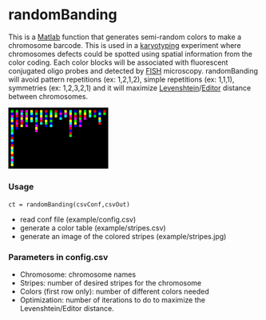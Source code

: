 # randomBanding
This is a [Matlab](https://www.mathworks.com/products/matlab.html) function that generates semi-random colors to make a chromosome barcode. This is used in a [karyotyping](https://en.wikipedia.org/wiki/Karyotype) experiment where chromosomes defects could be spotted using spatial information from the color coding. Each color blocks will be associated with fluorescent conjugated oligo probes and detected by [FISH](https://en.wikipedia.org/wiki/Fluorescence_in_situ_hybridization) microscopy. randomBanding will avoid pattern repetitions (ex: 1,2,1,2), simple repetitions (ex: 1,1,1), symmetries (ex: 1,2,3,2,1) and it will maximize [Levenshtein](https://en.wikipedia.org/wiki/Levenshtein_distance)/[Editor](https://en.wikipedia.org/wiki/Edit_distance) distance between chromosomes.

<img src="https://github.com/alexandrebastien/Oligo-Banding/blob/main/randomBanding/example/stripes.jpg" width="200">

### Usage
`ct = randomBanding(csvConf,csvOut)`
- read conf file (example/config.csv)
- generate a color table (example/stripes.csv)
- generate an image of the colored stripes (example/stripes.jpg)

### Parameters in config.csv
- Chromosome: chromosome names
- Stripes: number of desired stripes for the chromosome
- Colors (first row only): number of different colors needed
- Optimization: number of iterations to do to maximize the Levenshtein/Editor distance.
